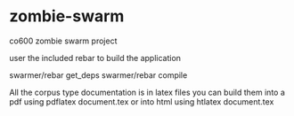 zombie-swarm
============

co600 zombie swarm project

user the included rebar to build the application

swarmer/rebar get_deps
swarmer/rebar compile

All the corpus type documentation is in latex files you can build them into a pdf using pdflatex document.tex or into html using htlatex document.tex
